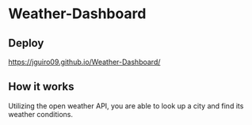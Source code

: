 # Weather-Dashboard

## Deploy

https://jguiro09.github.io/Weather-Dashboard/

## How it works

Utilizing the open weather API, you are able to look up a city and find its weather conditions.
